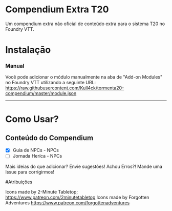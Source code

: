 #
# Compendium Extra T20

Um compendium extra não oficial de conteúdo extra para o sistema T20 no Foundry VTT.

# Instalação

### Manual

Você pode adicionar o módulo manualmente na aba de "Add-on Modules" no Foundry VTT utilizando a seguinte URL:
https://raw.githubusercontent.com/Kull4ck/tormenta20-compendium/master/module.json

---

# Como Usar?

## Conteúdo do Compendium

- [x] Guia de NPCs - NPCs
- [ ] Jornada Heríca - NPCs

Mais ideias do que adicionar? Envie sugestões! Achou Erros?! Mande uma Issue para corrigirmos!


#Atribuições

Icons made by 2-Minute Tabletop; https://www.patreon.com/2minutetabletop
Icons made by Forgotten Adventures https://www.patreon.com/forgottenadventures
